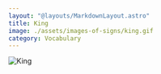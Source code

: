 ```yaml
---
layout: "@layouts/MarkdownLayout.astro"
title: King
image: ./assets/images-of-signs/king.gif
category: Vocabulary
---
```


![King](@signs/king.gif)
